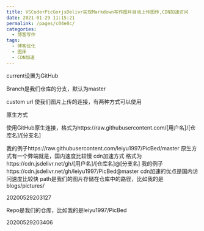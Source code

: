 ```yaml
---
title: VSCode+PicGo+jsDelivr实现Markdown写作图片自动上传图传,CDN加速访问
date: 2021-01-29 11:15:21
permalink: /pages/c04e0c/
categories:
  - 博客写作
tags:
  - 博客优化
  - 图床
  - CDN加速
---
```



current设置为GitHub

Branch是我们仓库的分支，默认为master

custom url 使我们图片上传的连接，有两种方式可以使用

原生方式

使用GitHub原生连接，格式为https://raw.githubusercontent.com/[用户名]/[仓库名]/[分支名]

我的例子https://raw.githubusercontent.com/leiyu1997/PicBed/master
原生方式有一个弊端就是，国内速度比较慢
cdn加速方式
格式为https://cdn.jsdelivr.net/gh/[用户名]/[仓库名]@[分支名]
我的例子https://cdn.jsdelivr.net/gh/leiyu1997/PicBed@master
cdn加速的优点是国内访问速度比较快
path是我们的图片存储在仓库中的路径，比如我的是blogs/pictures/

20200529203127

Repo是我们的仓库，比如我的是leiyu1997/PicBed

20200529203406